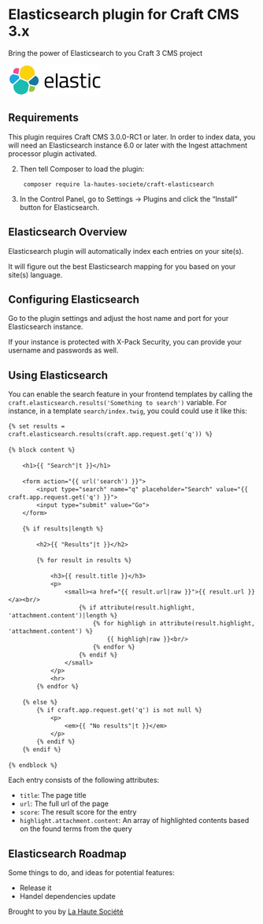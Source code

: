 # Elasticsearch plugin for Craft CMS 3.x

Bring the power of Elasticsearch to you Craft 3 CMS project

![Screenshot](resources/img/plugin-logo.png)

## Requirements

This plugin requires Craft CMS 3.0.0-RC1 or later.
In order to index data, you will need an Elasticsearch instance 6.0 or later with the Ingest attachment processor plugin activated.

2. Then tell Composer to load the plugin:

        composer require la-hautes-societe/craft-elasticsearch

3. In the Control Panel, go to Settings → Plugins and click the “Install” button for Elasticsearch.

## Elasticsearch Overview

Elasticsearch plugin will automatically index each entries on your site(s).

It will figure out the best Elasticsearch mapping for you based on your site(s) language. 

## Configuring Elasticsearch

Go to the plugin settings and adjust the host name and port for your Elasticsearch instance.

If your instance is protected with X-Pack Security, you can provide your username and passwords as well.

## Using Elasticsearch

You can enable the search feature in your frontend templates by calling the `craft.elasticsearch.results('Something to search')` variable.
For instance, in a template `search/index.twig`, you could could use it like this:

```twig
{% set results = craft.elasticsearch.results(craft.app.request.get('q')) %}

{% block content %}

    <h1>{{ "Search"|t }}</h1>

    <form action="{{ url('search') }}">
        <input type="search" name="q" placeholder="Search" value="{{ craft.app.request.get('q') }}">
        <input type="submit" value="Go">
    </form>

    {% if results|length %}

        <h2>{{ "Results"|t }}</h2>

        {% for result in results %}

            <h3>{{ result.title }}</h3>
            <p>
                <small><a href="{{ result.url|raw }}">{{ result.url }}</a><br/>
                    {% if attribute(result.highlight, 'attachment.content')|length %}
                        {% for highligh in attribute(result.highlight, 'attachment.content') %}
                            {{ highligh|raw }}<br/>
                        {% endfor %}
                    {% endif %}
                </small>
            </p>
            <hr>
        {% endfor %}

    {% else %}
        {% if craft.app.request.get('q') is not null %}
            <p>
                <em>{{ "No results"|t }}</em>
            </p>
        {% endif %}
    {% endif %}

{% endblock %}
```

Each entry consists of the following attributes:
* `title`: The page title
* `url`: The full url of the page
* `score`: The result score for the entry
* `highlight.attachment.content`: An array of highlighted contents based on the found terms from the query


## Elasticsearch Roadmap

Some things to do, and ideas for potential features:

* Release it
* Handel dependencies update 

Brought to you by [La Haute Société](https://www.lahautesociete.com)
